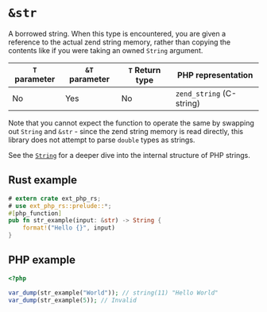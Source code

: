 # `&str`

A borrowed string. When this type is encountered, you are given a reference to
the actual zend string memory, rather than copying the contents like if you were
taking an owned `String` argument.

| `T` parameter | `&T` parameter | `T` Return type | PHP representation       |
| ------------- | -------------- | --------------- | ------------------------ |
| No            | Yes            | No              | `zend_string` (C-string) |

Note that you cannot expect the function to operate the same by swapping out
`String` and `&str` - since the zend string memory is read directly, this
library does not attempt to parse `double` types as strings.

See the [`String`](./string.md) for a deeper dive into the internal structure of
PHP strings.

## Rust example

```rust
# extern crate ext_php_rs;
# use ext_php_rs::prelude::*;
#[php_function]
pub fn str_example(input: &str) -> String {
    format!("Hello {}", input)
}
```

## PHP example

```php
<?php

var_dump(str_example("World")); // string(11) "Hello World"
var_dump(str_example(5)); // Invalid
```
